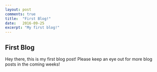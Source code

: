 ```yaml
---
layout: post
comments: true
title:  "First Blog!"
date:   2016-09-25
excerpt: "My first blog!"
--- 
```

      
## First Blog
Hey there, this is my first blog post!
Please keep an eye out for more blog posts in the coming weeks!

